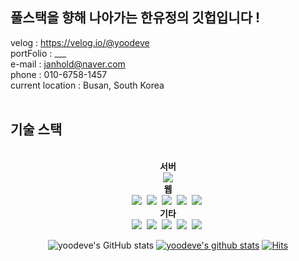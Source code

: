 ## 풀스택을 향해 나아가는 한유정의 깃헙입니다 !
velog : https://velog.io/@yoodeve<br />
portFolio : ___ <br />
e-mail : janhold@naver.com<br />
phone : 010-6758-1457<br />
current location : Busan, South Korea<br />
<br />
## 기술 스택
<div align='center'><br />
  <b>서버</b><br />
  <img src="https://img.shields.io/badge/Java-007396?style=flat&logo=OpenJDK&logoColor=white"/><br />
  <b>웹</b><br />
  <img src="https://img.shields.io/badge/JavaScript-F7DF1E?style=for-the-badge&logo=JavaScript&logoColor=white">&nbsp;
  <img src="https://img.shields.io/badge/CSS3-1572B6?style=for-the-badge&logo=CSS3&logoColor=white">&nbsp;
  <img src="https://img.shields.io/badge/HTML5-E34F26?style=for-the-badge&logo=HTML5&logoColor=white">&nbsp;
  <img src="https://img.shields.io/badge/React-61DAFB?style=for-the-badge&logo=React&logoColor=white">&nbsp;
  <img src="https://img.shields.io/badge/Redux-764ABC?style=for-the-badge&logo=Redux&logoColor=white">&nbsp;
<br/ >
  <b>기타</b><br />
  <img src="https://img.shields.io/badge/Amazon AWS-232F3E?style=for-the-badge&logo=Amazon AWS&logoColor=white">&nbsp;
  <img src="https://img.shields.io/badge/AWS Amplify-FF9900?style=for-the-badge&logo=AWS Amplify&logoColor=white">&nbsp;
  <img src="https://img.shields.io/badge/ASANA-273347?style=for-the-badge&logo=ASANA&logoColor=white">&nbsp;
  <img src="https://img.shields.io/badge/GitHub-181717?style=for-the-badge&logo=GitHub&logoColor=white">&nbsp;
  <img src="https://img.shields.io/badge/GitHub-181717?style=for-the-badge&logo=GitHub&logoColor=white">&nbsp;
  <br />
  
![yoodeve's GitHub stats](https://github-readme-stats.vercel.app/api?username=yoodeve&theme=dark&show_icons=true)
[![yoodeve's github stats](https://github-readme-stats.vercel.app/api/top-langs/?username=yoodeve&show_icons=true&hide_border=true&title_color=004386&icon_color=004386&layout=compact)](https://github.com/yoodeve)
[![Hits](https://hits.seeyoufarm.com/api/count/incr/badge.svg?url=https%3A%2F%2Fgithub.com%2Fyoodeve%2Fyoodeve&count_bg=%23D49393&title_bg=%23555555&icon=&icon_color=%23E7E7E7&title=hits&edge_flat=true)](https://hits.seeyoufarm.com)
</div>



